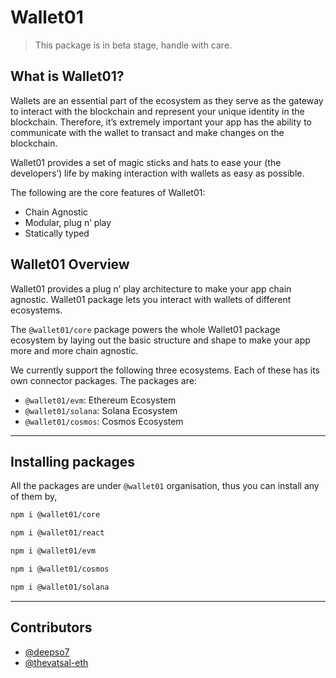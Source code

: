 # Wallet01

>This package is in beta stage, handle with care.
## What is Wallet01?

Wallets are an essential part of the ecosystem as they serve as the gateway to interact with the blockchain and represent your unique identity in the blockchain. Therefore, it’s extremely important your app has the ability to communicate with the wallet to transact and make changes on the blockchain.

Wallet01 provides a set of magic sticks and hats to ease your (the developers’) life by making interaction with wallets as easy as possible.

The following are the core features of Wallet01:

- Chain Agnostic
- Modular, plug n’ play
- Statically typed

## Wallet01 Overview

Wallet01 provides a plug n’ play architecture to make your app chain agnostic. Wallet01 package lets you interact with wallets of different ecosystems.

The `@wallet01/core` package powers the whole Wallet01 package ecosystem by laying out the basic structure and shape to make your app more and more chain agnostic.

We currently support the following three ecosystems. Each of these has its own connector packages. The packages are:

- `@wallet01/evm`: Ethereum Ecosystem
- `@wallet01/solana`: Solana Ecosystem
- `@wallet01/cosmos`: Cosmos Ecosystem

---
## Installing packages

All the packages are under `@wallet01` organisation, thus you can install any of them by,

``` bash
npm i @wallet01/core
```
``` bash
npm i @wallet01/react
```
``` bash
npm i @wallet01/evm
```
``` bash
npm i @wallet01/cosmos
```
``` bash
npm i @wallet01/solana
```

---
## Contributors

- [@deepso7](https://github.com/deepso7)
- [@thevatsal-eth](https://github.com/thevatsal-eth)